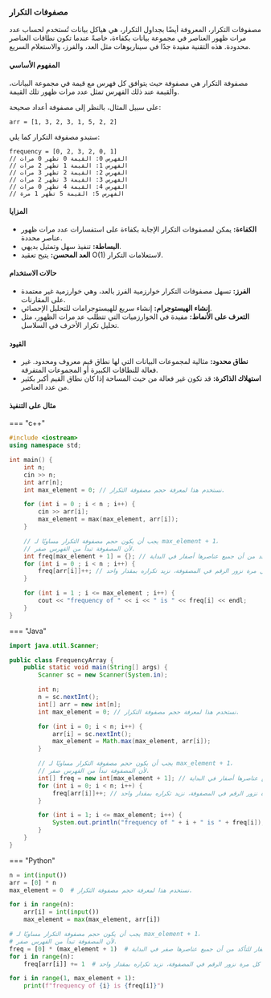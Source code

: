 
### مصفوفات التكرار

مصفوفات التكرار، المعروفة أيضًا بجداول التكرار، هي هياكل بيانات تُستخدم لحساب عدد مرات ظهور العناصر في مجموعة بيانات بكفاءة، خاصةً عندما تكون نطاقات العناصر محدودة. هذه التقنية مفيدة جدًا في سيناريوهات مثل العد، والفرز، والاستعلام السريع.

#### المفهوم الأساسي

مصفوفة التكرار هي مصفوفة حيث يتوافق كل فهرس مع قيمة في مجموعة البيانات، والقيمة عند ذلك الفهرس تمثل عدد مرات ظهور تلك القيمة.

على سبيل المثال، بالنظر إلى مصفوفة أعداد صحيحة:

```plaintext
arr = [1, 3, 2, 3, 1, 5, 2, 2]
```

ستبدو مصفوفة التكرار كما يلي:

```plaintext
frequency = [0, 2, 3, 2, 0, 1]
// الفهرس 0: القيمة 0 تظهر 0 مرات
// الفهرس 1: القيمة 1 تظهر 2 مرات
// الفهرس 2: القيمة 2 تظهر 3 مرات
// الفهرس 3: القيمة 3 تظهر 2 مرات
// الفهرس 4: القيمة 4 تظهر 0 مرات
// الفهرس 5: القيمة 5 تظهر 1 مرة
```

#### المزايا
- **الكفاءة:** يمكن لمصفوفات التكرار الإجابة بكفاءة على استفسارات عدد مرات ظهور عناصر محددة.
- **البساطة:** تنفيذ سهل وتمثيل بديهي.
- **العد المحسن:** يتيح تعقيد O(1) لاستعلامات التكرار.

#### حالات الاستخدام
- **الفرز:** تسهل مصفوفات التكرار خوارزمية الفرز بالعد، وهي خوارزمية غير معتمدة على المقارنات.
- **إنشاء الهيستوجرام:** إنشاء سريع للهيستوجرامات للتحليل الإحصائي.
- **التعرف على الأنماط:** مفيدة في الخوارزميات التي تتطلب عد مرات الظهور، مثل تحليل تكرار الأحرف في السلاسل.

#### القيود
- **نطاق محدود:** مثالية لمجموعات البيانات التي لها نطاق قيم معروف ومحدود. غير فعالة للنطاقات الكبيرة أو المجموعات المتفرقة.
- **استهلاك الذاكرة:** قد تكون غير فعالة من حيث المساحة إذا كان نطاق القيم أكبر بكثير من عدد العناصر.

#### مثال على التنفيذ

=== "c++"

```c++
#include <iostream>
using namespace std;

int main() {
    int n;
    cin >> n;
    int arr[n];
    int max_element = 0; // نستخدم هذا لمعرفة حجم مصفوفة التكرار.

    for (int i = 0 ; i < n ; i++) {
        cin >> arr[i];
        max_element = max(max_element, arr[i]);
    }

    // يجب أن يكون حجم مصفوفة التكرار مساويًا لـ max_element + 1،
    // لأن المصفوفة تبدأ من الفهرس صفر.
    int freq[max_element + 1] = {}; // نساويها بـ {} للتأكد من أن جميع عناصرها أصفار في البداية.
    for (int i = 0 ; i < n ; i++) {
        freq[arr[i]]++; // في كل مرة نزور الرقم في المصفوفة، نزيد تكراره بمقدار واحد
    }

    for (int i = 1 ; i <= max_element ; i++) {
        cout << "frequency of " << i << " is " << freq[i] << endl;
    }
}
```

=== "Java"

```java
import java.util.Scanner;

public class FrequencyArray {
    public static void main(String[] args) {
        Scanner sc = new Scanner(System.in);

        int n;  
        n = sc.nextInt();
        int[] arr = new int[n];
        int max_element = 0; // نستخدم هذا لمعرفة حجم مصفوفة التكرار.

        for (int i = 0; i < n; i++) {
            arr[i] = sc.nextInt();
            max_element = Math.max(max_element, arr[i]);
        }

        // يجب أن يكون حجم مصفوفة التكرار مساويًا لـ max_element + 1،
        // لأن المصفوفة تبدأ من الفهرس صفر.
        int[] freq = new int[max_element + 1]; // نساويها بـ {} للتأكد من أن جميع عناصرها أصفار في البداية.
        for (int i = 0; i < n; i++) {
            freq[arr[i]]++; // في كل مرة نزور الرقم في المصفوفة، نزيد تكراره بمقدار واحد
        }

        for (int i = 1; i <= max_element; i++) {
            System.out.println("frequency of " + i + " is " + freq[i]);
        }
    }
}
```

=== "Python"

```python
n = int(input())
arr = [0] * n
max_element = 0  # نستخدم هذا لمعرفة حجم مصفوفة التكرار.

for i in range(n):
    arr[i] = int(input())
    max_element = max(max_element, arr[i])

# يجب أن يكون حجم مصفوفة التكرار مساويًا لـ max_element + 1،
# لأن المصفوفة تبدأ من الفهرس صفر.
freq = [0] * (max_element + 1)  # نُنشئها كقائمة من الأصفار للتأكد من أن جميع عناصرها صفر في البداية.
for i in range(n):
    freq[arr[i]] += 1  # في كل مرة نزور الرقم في المصفوفة، نزيد تكراره بمقدار واحد

for i in range(1, max_element + 1):
    print(f"frequency of {i} is {freq[i]}")
```
